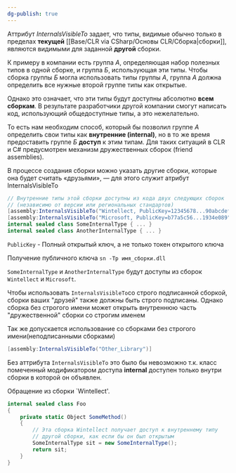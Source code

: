 ```yaml
---
dg-publish: true
---
```


Аттрибут *InternalsVisibleTo* задает, что типы, видимые обычно только в пределах **текущей** [[Base/CLR via CSharp/Основы CLR/Cборка\|сборки]], являются видимыми для заданной **другой** сборки.

К примеру в компании есть группа *А*, определяющая набор полезных типов в одной сборке, и группа *Б*, использующая эти типы. Чтобы сборка группы *Б* могла использовать типы группы *А*, группа *А* должна определить все нужные второй группе типы как открытые. 

Однако это означает, что эти типы будут доступны абсолютно **всем сборкам**. В результате разработчики другой компании смогут написать код, использующий общедоступные типы, а это нежелательно.

То есть нам необходим способ, который бы позволил группе *А* определить свои типы как **внутренние (internal)**, но в то же время предоставить группе *Б* **доступ** к этим типам. Для таких ситуаций в CLR и C# предусмотрен механизм дружественных сборок (friend assemblies).


В процессе создания сборки можно указать другие сборки, которые она будет считать «друзьями», — для этого служит атрибут InternalsVisibleTo

```csharp
// Внутренние типы этой сборки доступны из кода двух следующих сборок
// (независимо от версии или региональных стандартов)
[assembly:InternalsVisibleTo("Wintellect, PublicKey=12345678...90abcdef")]
[assembly:InternalsVisibleTo("Microsoft, PublicKey=b77a5c56...1934e089")]
internal sealed class SomeInternalType { ... }
internal sealed class AnotherInternalType { ... }
```

`PublicKey` - Полный открытый ключ, а не только токен открытого ключа

Получение публичного ключа 
`sn -Tp имя_сборки.dll`

`SomeInternalType` и `AnotherInternalType` будут доступы из сборок `Wintellect` и `Microsoft`. 

Чтобы использовать `InternalsVisibleTo`со строго подписанной сборкой, сборки ваших "друзей" также должны быть строго подписаны. Однако  сборка без строгого имени может открыть внутреннюю часть "дружественной" сборки со строгим именем

Так же допускается использование со сборками без строгого имени(неподписанными сборками) 
```csharp
[assembly:InternalsVisibleTo("Other_Library")]
```

Без аттрибута `InternalsVisibleTo` это было бы невозможно т.к. класс помеченный модификатором доступа **internal** доступен только внутри сборки в которой он объявлен.

Обращение из сборки `Wintellect'.

```csharp
internal sealed class Foo
{
	private static Object SomeMethod()
	{
		// Эта сборка Wintellect получает доступ к внутреннему типу
		// другой сборки, как если бы он был открытым
		SomeInternalType sit = new SomeInternalType();
		return sit;
	}
}
```

